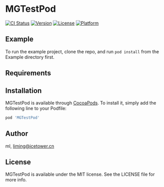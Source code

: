 # MGTestPod

[![CI Status](https://img.shields.io/travis/ml/MGTestPod.svg?style=flat)](https://travis-ci.org/ml/MGTestPod)
[![Version](https://img.shields.io/cocoapods/v/MGTestPod.svg?style=flat)](https://cocoapods.org/pods/MGTestPod)
[![License](https://img.shields.io/cocoapods/l/MGTestPod.svg?style=flat)](https://cocoapods.org/pods/MGTestPod)
[![Platform](https://img.shields.io/cocoapods/p/MGTestPod.svg?style=flat)](https://cocoapods.org/pods/MGTestPod)

## Example

To run the example project, clone the repo, and run `pod install` from the Example directory first.

## Requirements

## Installation

MGTestPod is available through [CocoaPods](https://cocoapods.org). To install
it, simply add the following line to your Podfile:

```ruby
pod 'MGTestPod'
```

## Author

ml, liming@icetower.cn

## License

MGTestPod is available under the MIT license. See the LICENSE file for more info.
